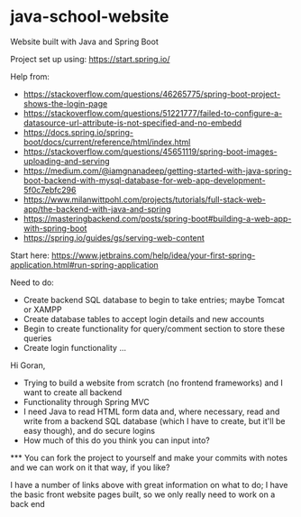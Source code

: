 # java-school-website
 Website built with Java and Spring Boot

Project set up using: https://start.spring.io/

Help from:
- https://stackoverflow.com/questions/46265775/spring-boot-project-shows-the-login-page
- https://stackoverflow.com/questions/51221777/failed-to-configure-a-datasource-url-attribute-is-not-specified-and-no-embedd
- https://docs.spring.io/spring-boot/docs/current/reference/html/index.html
- https://stackoverflow.com/questions/45651119/spring-boot-images-uploading-and-serving
- https://medium.com/@iamgnanadeep/getting-started-with-java-spring-boot-backend-with-mysql-database-for-web-app-development-5f0c7ebfc296
- https://www.milanwittpohl.com/projects/tutorials/full-stack-web-app/the-backend-with-java-and-spring
- https://masteringbackend.com/posts/spring-boot#building-a-web-app-with-spring-boot
- https://spring.io/guides/gs/serving-web-content

Start here: https://www.jetbrains.com/help/idea/your-first-spring-application.html#run-spring-application


Need to do:
- Create backend SQL database to begin to take entries; maybe Tomcat or XAMPP
- Create database tables to accept login details and new accounts
- Begin to create functionality for query/comment section to store these queries
- Create login functionality ...


Hi Goran,
- Trying to build a website from scratch (no frontend frameworks) and I want to create all backend
- Functionality through Spring MVC
- I need Java to read HTML form data and, where necessary, read and write from a backend SQL database (which I have to create, but it'll be easy though), and do secure logins
- How much of this do you think you can input into?

*** You can fork the project to yourself and make your commits with notes and we can work on it that way, if you like?

I have a number of links above with great information on what to do; I have the basic front website pages built, so we only really need to work on a back end






